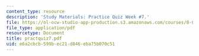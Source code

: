 ```yaml
---
content_type: resource
description: 'Study Materials: Practice Quiz Week #7.'
file: https://ol-ocw-studio-app-production.s3.amazonaws.com/courses/8-022-physics-ii-electricity-and-magnetism-fall-2002/e6a2cbcb599bec21d846eba75b070c51_practquiz7.pdf
file_type: application/pdf
resourcetype: Document
title: practquiz7.pdf
uid: e6a2cbcb-599b-ec21-d846-eba75b070c51
---
```

